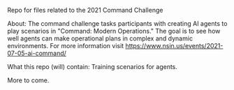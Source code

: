 Repo for files related to the 2021 Command Challenge

About:
The command challenge tasks participants with creating AI agents to play scenarios in "Command: Modern Operations." 
The goal is to see how well agents can make operational plans in complex and dynamic environments.
For more information visit https://www.nsin.us/events/2021-07-05-ai-command/

What this repo (will) contain:
Training scenarios for agents.

More to come.
